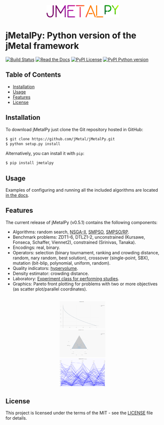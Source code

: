 <p align="center">
  <br/>
  <img src=docs/source/jmetalpy.png alt="jMetalPy">
  <br/>
</p>

# jMetalPy: Python version of the jMetal framework
[![Build Status](https://img.shields.io/travis/jMetal/jMetalPy.svg?style=flat-square)](https://travis-ci.org/jMetal/jMetalPy)
[![Read the Docs](https://img.shields.io/readthedocs/jmetalpy.svg?style=flat-square)](https://readthedocs.org/projects/jmetalpy/)
[![PyPI License](https://img.shields.io/pypi/l/jMetalPy.svg?style=flat-square)]()
[![PyPI Python version](https://img.shields.io/pypi/pyversions/jMetalPy.svg?style=flat-square)]()

## Table of Contents
- [Installation](#installation)
- [Usage](#usage)
- [Features](#features)
- [License](#license)

## Installation
To download jMetalPy just clone the Git repository hosted in GitHub:
```bash
$ git clone https://github.com/jMetal/jMetalPy.git
$ python setup.py install
```

Alternatively, you can install it with `pip`:
```bash
$ pip install jmetalpy
```

## Usage
Examples of configuring and running all the included algorithms are located [in the docs](https://jmetalpy.readthedocs.io/en/latest/examples.html).

## Features
The current release of jMetalPy (v0.5.1) contains the following components:

* Algorithms: random search, [NSGA-II](https://jmetalpy.readthedocs.io/en/latest/examples/ea.html#nsga-ii-with-plotting), [SMPSO](https://jmetalpy.readthedocs.io/en/latest/examples/pso.html#smpso-with-standard-settings), [SMPSO/RP](https://jmetalpy.readthedocs.io/en/latest/examples/pso.html#smpso-rp-with-standard-settings).
* Benchmark problems: ZDT1-6, DTLZ1-2, unconstrained (Kursawe, Fonseca, Schaffer, Viennet2), constrained (Srinivas, Tanaka).
* Encodings: real, binary.
* Operators: selection (binary tournament, ranking and crowding distance, random, nary random, best solution), crossover (single-point, SBX), mutation (bit-blip, polynomial, uniform, random).
* Quality indicators: [hypervolume](https://jmetalpy.readthedocs.io/en/latest/api/jmetal.component.html#module-jmetal.component.quality_indicator).
* Density estimator: crowding distance.
* Laboratory: [Experiment class for performing studies](https://jmetalpy.readthedocs.io/en/latest/examples/experiment.html).
* Graphics: Pareto front plotting for problems with two or more objectives (as scatter plot/parallel coordinates).

<p align="center">
  <br/>
  <img src=docs/source/2D.gif width=150 alt="Scatter plot 2D">
  <br/>
  <img src=docs/source/3D.gif width=150 alt="Scatter plot 3D">
  <br/>
  <img src=docs/source/p-c.gif width=150 alt="Parallel coordinates">
  <br/>
</p>

## License
This project is licensed under the terms of the MIT - see the [LICENSE](LICENSE) file for details.
